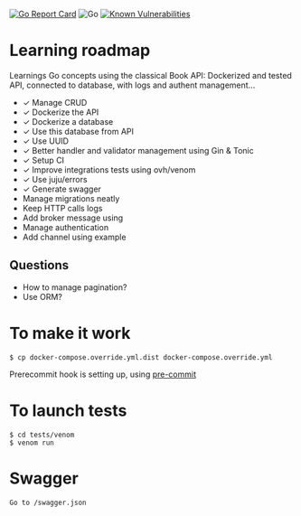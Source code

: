 [![Go Report Card](https://goreportcard.com/badge/github.com/ThomasCaud/restful-api-go)](https://goreportcard.com/report/github.com/ThomasCaud/restful-api-go)
![Go](https://github.com/ThomasCaud/restful-api-go/workflows/Go/badge.svg)
[![Known Vulnerabilities](https://snyk.io/test/github/ThomasCaud/restful-api-go/badge.svg?targetFile=Gopkg.lock)](https://snyk.io/test/github/ThomasCaud/restful-api-go?targetFile=Gopkg.lock)

# Learning roadmap
Learnings Go concepts using the classical Book API: Dockerized and tested API, connected to database, with logs and authent management...

- ✓ Manage CRUD
- ✓ Dockerize the API
- ✓ Dockerize a database
- ✓ Use this database from API
- ✓ Use UUID
- ✓ Better handler and validator management using Gin & Tonic
- ✓ Setup CI
- ✓ Improve integrations tests using ovh/venom
- ✓ Use juju/errors
- ✓ Generate swagger
- Manage migrations neatly
- Keep HTTP calls logs
- Add broker message using
- Manage authentication
- Add channel using example

## Questions
- How to manage pagination?
- Use ORM?

# To make it work
```
$ cp docker-compose.override.yml.dist docker-compose.override.yml
```
Prerecommit hook is setting up, using [pre-commit](https://pre-commit.com/)


# To launch tests
```
$ cd tests/venom
$ venom run
```

# Swagger
```
Go to /swagger.json
```